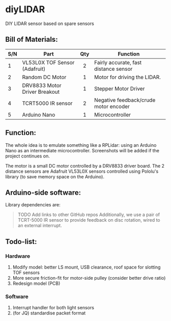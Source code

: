 # diyLIDAR
DIY LIDAR sensor based on spare sensors

## Bill of Materials:
| S/N 	| Part                          	| Qty 	| Function                              	|
|-----	|-------------------------------	|:---:	|---------------------------------------	|
| 1   	| VL53L0X TOF Sensor (Adafruit) 	|  2  	| Fairly accurate, fast distance sensor 	|
| 2   	| Random DC Motor        	        |  1  	| Motor for driving the LIDAR.          	|
| 3   	| DRV8833 Motor Driver Breakout   	|  1  	| Stepper Motor Driver                  	|
| 4   	| TCRT5000 IR sensor            	|  2  	| Negative feedback/crude motor encoder 	|
| 5  	| Arduino Nano                  	|  1  	| Microcontroller                       	|

## Function:
The whole idea is to emulate something like a RPLidar: using an Arduino Nano as an intermediate microcontroller.
Screenshots will be added if the project continues on.

The motor is a small DC motor controlled by a DRV8833 driver board.
The 2 distance sensors are Adafruit VL53L0X sensors controlled using Pololu's library (to save memory space on the Arduino).

## Arduino-side software:
Library dependencies are:
> TODO Add links to other GitHub repos
Additionally, we use a pair of TCRT-5000 IR sensor to provide feedback on disc rotation, wired to an external interrupt.

## Todo-list:
### Hardware
1. Modify model: better LS mount, USB clearance, roof space for slotting TOF sensors
2. More secure friction-fit for motor-side pulley (consider better drive ratio)
3. Redesign model (PCB)

### Software
1. Interrupt handler for both light sensors
2. (for JQ) standardise packet format